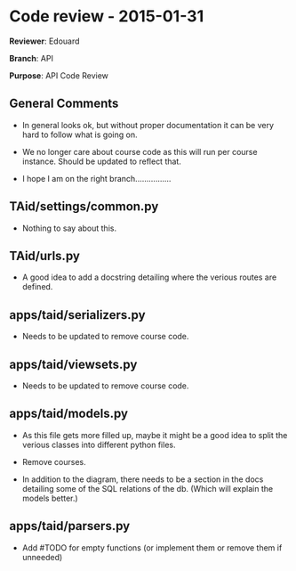 Code review - 2015-01-31
========================

__Reviewer__: Edouard

__Branch__: API

__Purpose__: API Code Review

General Comments
-------------------
- In general looks ok, but without proper documentation it can be very hard
to follow what is going on.

- We no longer care about course code as this will run per course instance.
Should be updated to reflect that.

- I hope I am on the right branch................

TAid/settings/common.py
---------------------------
- Nothing to say about this.

TAid/urls.py
--------------
- A good idea to add a docstring detailing where the verious routes are
defined.

apps/taid/serializers.py
----------------------------
- Needs to be updated to remove course code.

apps/taid/viewsets.py
------------------------
- Needs to be updated to remove course code.

apps/taid/models.py
----------------------
- As this file gets more filled up, maybe it might be a good idea to 
split the verious classes into different python files.

- Remove courses.

- In addition to the diagram, there needs to be a section in the 
docs detailing some of the SQL relations of the db. (Which will explain
the models better.)

apps/taid/parsers.py
-----------------------
- Add #TODO for empty functions (or implement them or remove them if 
unneeded)